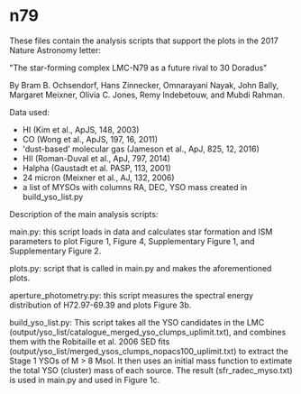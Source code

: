 # n79
These files contain the analysis scripts that support the plots in the 2017 Nature Astronomy letter:

"The star-forming complex LMC-N79 as a future rival to 30 Doradus"

By Bram B. Ochsendorf, Hans Zinnecker, Omnarayani Nayak, John Bally, Margaret Meixner, Olivia C. Jones, Remy Indebetouw, and Mubdi Rahman.

Data used:
- HI (Kim et al., ApJS, 148, 2003)
- CO (Wong et al., ApJS, 197, 16, 2011)
- 'dust-based' molecular gas (Jameson et al., ApJ, 825, 12, 2016)
- HII (Roman-Duval et al., ApJ, 797, 2014)
- Halpha (Gaustadt et al. PASP, 113, 2001)
- 24 micron (Meixner et al., AJ, 132, 2006)
- a list of MYSOs with columns RA, DEC, YSO mass created in build_yso_list.py

Description of the main analysis scripts:

main.py: 
this script loads in data and calculates star formation and ISM parameters to plot Figure 1, Figure 4, Supplementary Figure 1, and Supplementary Figure 2.

plots.py:
script that is called in main.py and makes the aforementioned plots.

aperture_photometry.py: 
this script measures the spectral energy distribution of H72.97-69.39 and plots Figure 3b.

build_yso_list.py:
This script takes all the YSO candidates in the LMC (output/yso_list/catalogue_merged_yso_clumps_uplimit.txt), and combines them with the Robitaille et al. 2006 SED fits (output/yso_list/merged_ysos_clumps_nopacs100_uplimit.txt) to extract the Stage 1 YSOs of M > 8 Msol. It then uses an initial mass function to extimate the total YSO (cluster) mass of each source. The result (sfr_radec_myso.txt) is used in main.py and used in Figure 1c.
